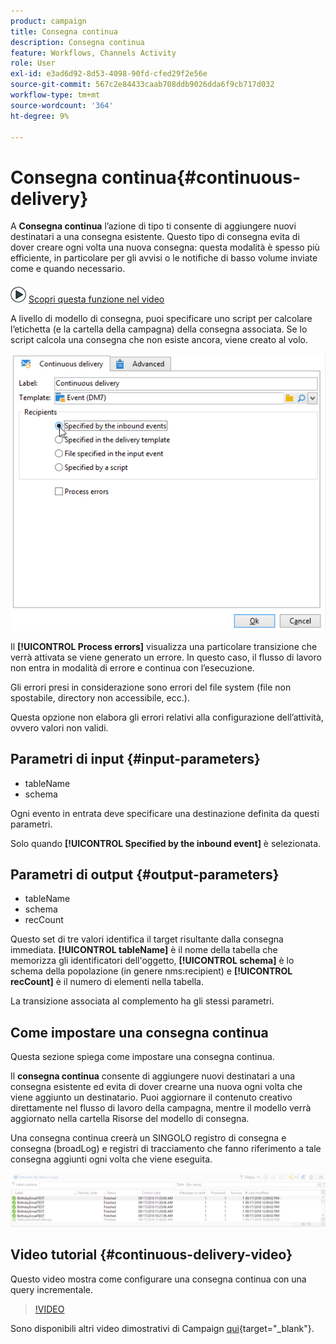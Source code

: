 ```yaml
---
product: campaign
title: Consegna continua
description: Consegna continua
feature: Workflows, Channels Activity
role: User
exl-id: e3ad6d92-8d53-4098-90fd-cfed29f2e56e
source-git-commit: 567c2e84433caab708ddb9026dda6f9cb717d032
workflow-type: tm+mt
source-wordcount: '364'
ht-degree: 9%

---
```


# Consegna continua{#continuous-delivery}



A **Consegna continua** l’azione di tipo ti consente di aggiungere nuovi destinatari a una consegna esistente. Questo tipo di consegna evita di dover creare ogni volta una nuova consegna: questa modalità è spesso più efficiente, in particolare per gli avvisi o le notifiche di basso volume inviate come e quando necessario.

![](assets/do-not-localize/how-to-video.png) [Scopri questa funzione nel video](#continuous-delivery-video)

A livello di modello di consegna, puoi specificare uno script per calcolare l’etichetta (e la cartella della campagna) della consegna associata. Se lo script calcola una consegna che non esiste ancora, viene creato al volo.

![](assets/edit_diffusion_fil.png)

Il **[!UICONTROL Process errors]** visualizza una particolare transizione che verrà attivata se viene generato un errore. In questo caso, il flusso di lavoro non entra in modalità di errore e continua con l’esecuzione.

Gli errori presi in considerazione sono errori del file system (file non spostabile, directory non accessibile, ecc.).

Questa opzione non elabora gli errori relativi alla configurazione dell’attività, ovvero valori non validi.

## Parametri di input {#input-parameters}

* tableName
* schema

Ogni evento in entrata deve specificare una destinazione definita da questi parametri.

Solo quando **[!UICONTROL Specified by the inbound event]** è selezionata.

## Parametri di output {#output-parameters}

* tableName
* schema
* recCount

Questo set di tre valori identifica il target risultante dalla consegna immediata. **[!UICONTROL tableName]** è il nome della tabella che memorizza gli identificatori dell&#39;oggetto, **[!UICONTROL schema]** è lo schema della popolazione (in genere nms:recipient) e **[!UICONTROL recCount]** è il numero di elementi nella tabella.

La transizione associata al complemento ha gli stessi parametri.

## Come impostare una consegna continua

Questa sezione spiega come impostare una consegna continua.

Il **consegna continua** consente di aggiungere nuovi destinatari a una consegna esistente ed evita di dover crearne una nuova ogni volta che viene aggiunto un destinatario. Puoi aggiornare il contenuto creativo direttamente nel flusso di lavoro della campagna, mentre il modello verrà aggiornato nella cartella Risorse del modello di consegna.

Una consegna continua creerà un SINGOLO registro di consegna e consegna (broadLog) e registri di tracciamento che fanno riferimento a tale consegna aggiunti ogni volta che viene eseguita.

![Consegna continua](assets/delivery_continuous.jpg)

## Video tutorial {#continuous-delivery-video}

Questo video mostra come configurare una consegna continua con una query incrementale.

>[!VIDEO](https://video.tv.adobe.com/v/25039?quality=12)

Sono disponibili altri video dimostrativi di Campaign [qui](https://experienceleague.adobe.com/docs/campaign-learn/tutorials/getting-started/introduction-to-adobe-campaign.html){target="_blank"}.
